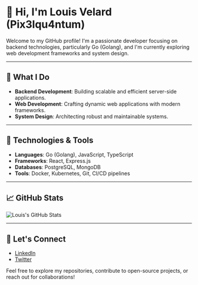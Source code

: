 # 👋 Hi, I'm Louis Velard (Pix3lqu4ntum)

Welcome to my GitHub profile! I'm a passionate developer focusing on backend technologies, particularly Go (Golang), and I'm currently exploring web development frameworks and system design.

---

## 🧠 What I Do

* **Backend Development**: Building scalable and efficient server-side applications.
* **Web Development**: Crafting dynamic web applications with modern frameworks.
* **System Design**: Architecting robust and maintainable systems.

---

## 🔧 Technologies & Tools

* **Languages**: Go (Golang), JavaScript, TypeScript
* **Frameworks**: React, Express.js
* **Databases**: PostgreSQL, MongoDB
* **Tools**: Docker, Kubernetes, Git, CI/CD pipelines

---

## 📈 GitHub Stats

![Louis's GitHub Stats](https://github-readme-stats.vercel.app/api?username=Pix3lqu4ntum\&show_icons=true\&hide_title=true\&count_private=true\&hide=prs\&theme=radical)

---

## 📣 Let's Connect

* [LinkedIn](https://www.linkedin.com/in/louis-velard/)
* [Twitter](https://twitter.com/Pix3lqu4ntum)

Feel free to explore my repositories, contribute to open-source projects, or reach out for collaborations!
